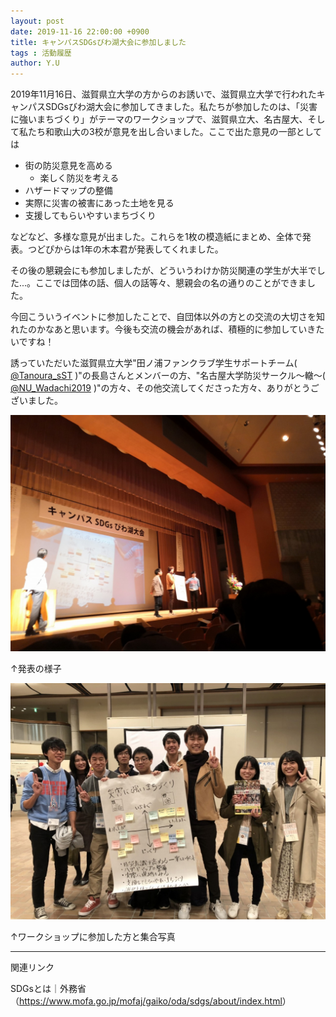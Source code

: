 ```yaml
---
layout: post
date: 2019-11-16 22:00:00 +0900
title: キャンパスSDGsびわ湖大会に参加しました
tags : 活動履歴
author: Y.U
---
```




2019年11月16日、滋賀県立大学の方からのお誘いで、滋賀県立大学で行われたキャンパスSDGsびわ湖大会に参加してきました。私たちが参加したのは、「災害に強いまちづくり」がテーマのワークショップで、滋賀県立大、名古屋大、そして私たち和歌山大の3校が意見を出し合いました。ここで出た意見の一部としては
<!--more-->
- 街の防災意見を高める
  - 楽しく防災を考える
- ハザードマップの整備
- 実際に災害の被害にあった土地を見る
- 支援してもらいやすいまちづくり

などなど、多様な意見が出ました。これらを1枚の模造紙にまとめ、全体で発表。つどぴからは1年の木本君が発表してくれました。

その後の懇親会にも参加しましたが、どういうわけか防災関連の学生が大半でした...。ここでは団体の話、個人の話等々、懇親会の名の通りのことができました。

今回こういうイベントに参加したことで、自団体以外の方との交流の大切さを知れたのかなあと思います。今後も交流の機会があれば、積極的に参加していきたいですね！

誘っていただいた滋賀県立大学"田ノ浦ファンクラブ学生サポートチーム(
    <a href="https://twitter.com/tanoura_sst" target="_blank" >@Tanoura_sST</a>
    )"の長島さんとメンバーの方、"名古屋大学防災サークル～轍～(
        <a href="https://twitter.com/NU_Wadachi2019" target="_blank" >@NU_Wadachi2019</a>
    )"の方々、その他交流してくださった方々、ありがとうございました。

![発表のようす](/assets/images/4/4-1.jpg)

↑発表の様子

![集合写真](/assets/images/4/4-2.jpg)

↑ワークショップに参加した方と集合写真

--------

関連リンク

SDGsとは｜外務省（<a href="https://www.mofa.go.jp/mofaj/gaiko/oda/sdgs/about/index.html" target="_blank" >https://www.mofa.go.jp/mofaj/gaiko/oda/sdgs/about/index.html</a>）

